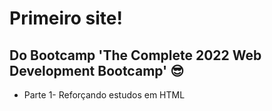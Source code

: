 # Primeiro site!
## Do Bootcamp 'The Complete 2022 Web Development Bootcamp' 😎
- Parte 1- Reforçando estudos em HTML
